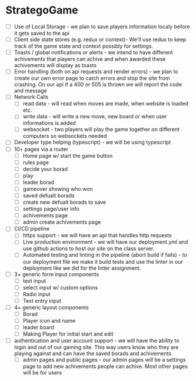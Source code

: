 # StrategoGame

- [ ] Use of Local Storage - we plan to save players information localy before it gets saved to the api
- [ ] Client side state stores (e.g. redux or context)- We'll use redux to keep track of the game state and context possibly for settings.
- [ ] Toasts / global notifications or alerts - we intend to have different achivements that players can achive and when awarded these achivements will display as toasts 
- [ ] Error handling (both on api requests and render errors) - we plan to create our own error page to catch errors and stop the site from crashing. On our api if a 400 or 505 is thrown we will report the code and message 
- [ ] Network Calls
  - [ ] read data - will read when moves are made, when website is loaded etc. 
  - [ ] write data - will write a new move, new board or when user informations is added
  - [ ] websocket - two players will play the game together on different computers so websockets needed
- [ ] Developer type helping (typescript) - we will be using typescript
- [ ] 10+ pages via a router
  - [ ] Home page w/ start the game button
  - [ ] rules page
  - [ ] decide your borad
  - [ ] play
  - [ ] leader borad
  - [ ] gameover showing who won
  - [ ] saved defualt borads
  - [ ] create new defualt borads to save
  - [ ] settings page/user info
  - [ ] achivements page
  - [ ] admin create achivements page
- [ ] CI/CD pipeline
  - [ ] https support - we will have an api that handles http requests
  - [ ] Live production environment - we will have our deployment.yml and use github actions to host our site on the class server. 
  - [ ] Automated testing and linting in the pipeline (abort build if fails) - to our deployment file we make it build tests and use the linter in our deployment like we did for the linter assignment. 
- [ ] 3+ generic form input components
  - [ ] text input
  - [ ] select input w/ custom options
  - [ ] Radio input
  - [ ] Text entry input
- [ ] 4+ generic layout components
  - [ ]   Borad
  - [ ]   Player icon and name
  - [ ]   leader board
  - [ ]   Making Player for initial start and edit
- [ ] authentication and user account support - we will have the ability to login and out of our gaming site. This way users know who they are playing against and can have the saved borads and achivements 
  - [ ] admin pages and public pages - our admin pages will be a settings page to add new achivements people can achive. Most other pages will be for users
